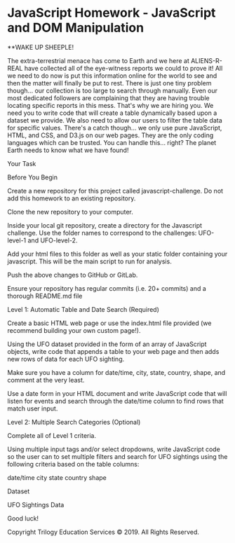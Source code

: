 # JavaScript Homework - JavaScript and DOM Manipulation

**WAKE UP SHEEPLE! 

The extra-terrestrial menace has come to Earth and we here at ALIENS-R-REAL have collected all of the eye-witness reports we could to prove it! All we need to do now is put this information online for the world to see and then the matter will finally be put to rest.
There is just one tiny problem though... our collection is too large to search through manually. Even our most dedicated followers are complaining that they are having trouble locating specific reports in this mess.
That's why we are hiring you. We need you to write code that will create a table dynamically based upon a dataset we provide. We also need to allow our users to filter the table data for specific values. There's a catch though... we only use pure JavaScript, HTML, and CSS, and D3.js on our web pages. They are the only coding languages which can be trusted.
You can handle this... right? The planet Earth needs to know what we have found!

Your Task

Before You Begin


Create a new repository for this project called javascript-challenge. Do not add this homework to an existing repository.


Clone the new repository to your computer.


Inside your local git repository, create a directory for the Javascript challenge. Use the folder names to correspond to the challenges: UFO-level-1 and UFO-level-2.


Add your html files to this folder as well as your static folder containing your javascript. This will be the main script to run for analysis.


Push the above changes to GitHub or GitLab.


Ensure your repository has regular commits (i.e. 20+ commits) and a thorough README.md file



Level 1: Automatic Table and Date Search (Required)


Create a basic HTML web page or use the index.html file provided (we recommend building your own custom page!).


Using the UFO dataset provided in the form of an array of JavaScript objects, write code that appends a table to your web page and then adds new rows of data for each UFO sighting.

Make sure you have a column for date/time, city, state, country, shape, and comment at the very least.



Use a date form in your HTML document and write JavaScript code that will listen for events and search through the date/time column to find rows that match user input.



Level 2: Multiple Search Categories (Optional)


Complete all of Level 1 criteria.


Using multiple input tags and/or select dropdowns, write JavaScript code so the user can to set multiple filters and search for UFO sightings using the following criteria based on the table columns:

date/time
city
state
country
shape





Dataset

UFO Sightings Data


Good luck!


Copyright
Trilogy Education Services © 2019. All Rights Reserved.
